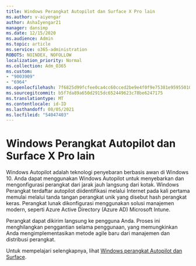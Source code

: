 ```yaml
---
title: Windows Perangkat Autopilot dan Surface X Pro lain
ms.author: v-aiyengar
author: AshaIyengar21
manager: dansimp
ms.date: 12/15/2020
ms.audience: Admin
ms.topic: article
ms.service: o365-administration
ROBOTS: NOINDEX, NOFOLLOW
localization_priority: Normal
ms.collection: Adm_O365
ms.custom:
- "9003909"
- "6964"
ms.openlocfilehash: 7f6825d99fcfee0ca4cc60cced2be9e4f0f9e75381e9595501072eb7dfad1698
ms.sourcegitcommit: b5f7da89a650d2915dc652449623c78be6247175
ms.translationtype: MT
ms.contentlocale: id-ID
ms.lasthandoff: 08/05/2021
ms.locfileid: "54047403"
---
```

# <a name="windows-autopilot-and-surface-x-pro-devices"></a>Windows Perangkat Autopilot dan Surface X Pro lain

Windows Autopilot adalah teknologi penyebaran berbasis awan di Windows 10. Anda dapat menggunakan Windows Autopilot untuk menyebarkan dan mengonfigurasi perangkat dari jarak jauh langsung dari kotak. Windows Perangkat terdaftar autopilot diidentifikasi melalui Internet pada kali pertama memulai melalui tanda tangan perangkat unik yang disebut hash perangkat keras. Perangkat lunak dikonfigurasi menggunakan solusi manajemen modern, seperti Azure Active Directory (Azure AD) Microsoft Intune.

Perangkat dapat dikirim langsung ke pengguna Anda. Proses ini menghilangkan penggantian selama penggunaan, yang memungkinkan Anda mengimplementasikan metode agile baru dari manajemen dan distribusi perangkat.

Untuk mempelajari selengkapnya, lihat [Windows perangkat Autopilot dan Surface](https://go.microsoft.com/fwlink/?linkid=2135712).
